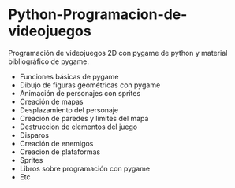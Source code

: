 # Python-Programacion-de-videojuegos
Programación de videojuegos 2D con pygame de python y material bibliográfico de pygame.

- Funciones básicas de pygame
- Dibujo de figuras geométricas con pygame
- Animación de personajes con sprites
- Creación de mapas
- Desplazamiento del personaje
- Creación de paredes y límites del mapa
- Destruccion de elementos del juego
- Disparos
- Creación de enemigos 
- Creacion de plataformas
- Sprites
- Libros sobre programación con pygame
- Etc

